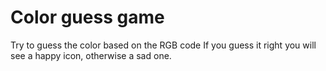 
# Color guess game

Try to guess the color based on the RGB code
If you guess it right you will see a happy icon, otherwise a sad one.
